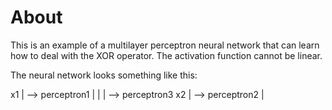 # About

This is an example of a multilayer perceptron neural network that can learn how to deal with the XOR operator. The activation function cannot be linear.

The neural network looks something like this:

x1 | --> perceptron1 | 
   |                 | --> perceptron3
x2 | --> perceptron2 |